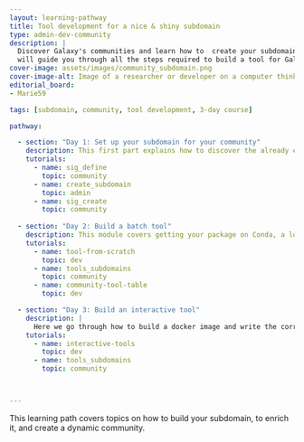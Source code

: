 ```yaml
---
layout: learning-pathway
title: Tool development for a nice & shiny subdomain
type: admin-dev-community
description: |
  Discover Galaxy's communities and learn how to  create your subdomain and enrich it by writing, testing and submiting your tools on Galaxy. This learning pathway
  will guide you through all the steps required to build a tool for Galaxy with Planemo for batch tools and how write an interactive tool.
cover-image: assets/images/community_subdomain.png
cover-image-alt: Image of a researcher or developer on a computer thinking of building a community.
editorial_board:
- Marie59

tags: [subdomain, community, tool development, 3-day course]

pathway:

  - section: "Day 1: Set up your subdomain for your community"
    description: This first part explains how to discover the already existing communities (to avoid replication), how to build your subdomain, and finally how to set up your community
    tutorials:
      - name: sig_define
        topic: community
      - name: create_subdomain
        topic: admin
      - name: sig_create
        topic: community
        
  - section: "Day 2: Build a batch tool"
    description: This module covers getting your package on Conda, a local Galaxy instance with Planemo, write a Galaxy tool, publish it, and make it visible on a Galaxy server.
    tutorials:
      - name: tool-from-scratch
        topic: dev
      - name: tools_subdomains
        topic: community
      - name: community-tool-table
        topic: dev

  - section: "Day 3: Build an interactive tool"
    description: |
      Here we go through how to build a docker image and write the correct wrapper for your interactive tool, and then again make it visible on a Galaxy server.
    tutorials:
      - name: interactive-tools
        topic: dev
      - name: tools_subdomains
        topic: community



---
```


This learning path covers topics on how to build your subdomain, to enrich it, and create a dynamic community.
